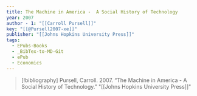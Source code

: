 ```yaml
---
title: The Machine in America -  A Social History of Technology
year: 2007
author - 1: "[[Carroll Pursell]]"
key: "[[@Pursell2007-xe]]"
publisher: "[[Johns Hopkins University Press]]"
tags:
  - EPubs-Books
  - _BibTex-to-MD-Git
  - ePub
  - Economics
---
```


> [!bibliography]
> Pursell, Carroll. 2007. “The Machine in America -  A Social History of Technology.” "[[Johns Hopkins University Press]]"